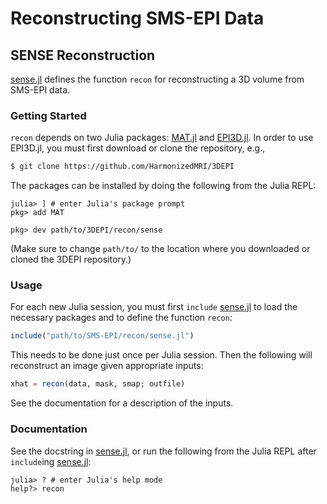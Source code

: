 # Reconstructing SMS-EPI Data

## SENSE Reconstruction

[sense.jl](sense.jl) defines the function `recon`
for reconstructing a 3D volume from SMS-EPI data.


### Getting Started

`recon` depends on two Julia packages:
[MAT.jl](https://github.com/JuliaIO/MAT.jl) and
[EPI3D.jl](https://github.com/HarmonizedMRI/3DEPI/tree/main/recon/sense).
In order to use EPI3D.jl,
you must first download or clone the repository, e.g.,
```bash
$ git clone https://github.com/HarmonizedMRI/3DEPI
```
The packages can be installed
by doing the following from the Julia REPL:
```julia-repl
julia> ] # enter Julia's package prompt
pkg> add MAT

pkg> dev path/to/3DEPI/recon/sense
```
(Make sure to change `path/to/`
to the location where you downloaded or cloned
the 3DEPI repository.)


### Usage

For each new Julia session,
you must first `include` [sense.jl](sense.jl)
to load the necessary packages
and to define the function `recon`:
```julia
include("path/to/SMS-EPI/recon/sense.jl")
```
This needs to be done just once per Julia session.
Then the following will reconstruct an image
given appropriate inputs:
```julia
xhat = recon(data, mask, smap; outfile)
```
See the documentation for a description of the inputs.


### Documentation

See the docstring in [sense.jl](sense.jl),
or run the following from the Julia REPL
after `include`ing [sense.jl](sense.jl):
```julia-repl
julia> ? # enter Julia's help mode
help?> recon
```
